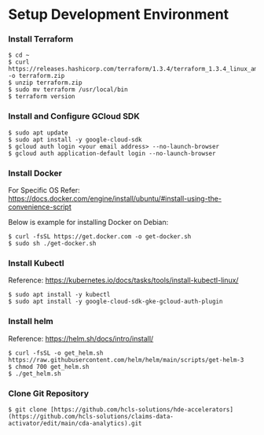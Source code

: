 # Setup Development Environment

### Install Terraform
```
$ cd ~
$ curl https://releases.hashicorp.com/terraform/1.3.4/terraform_1.3.4_linux_amd64.zip -o terraform.zip
$ unzip terraform.zip
$ sudo mv terraform /usr/local/bin
$ terraform version
```

### Install and Configure GCloud SDK
```
$ sudo apt update
$ sudo apt install -y google-cloud-sdk
$ gcloud auth login <your email address> --no-launch-browser
$ gcloud auth application-default login --no-launch-browser
```

### Install Docker
For Specific OS Refer: https://docs.docker.com/engine/install/ubuntu/#install-using-the-convenience-script

Below is example for installing Docker on Debian:
```
$ curl -fsSL https://get.docker.com -o get-docker.sh
$ sudo sh ./get-docker.sh
```

### Install Kubectl
Reference: https://kubernetes.io/docs/tasks/tools/install-kubectl-linux/
```
$ sudo apt install -y kubectl
$ sudo apt install -y google-cloud-sdk-gke-gcloud-auth-plugin
```

### Install helm
Reference: https://helm.sh/docs/intro/install/
```
$ curl -fsSL -o get_helm.sh https://raw.githubusercontent.com/helm/helm/main/scripts/get-helm-3
$ chmod 700 get_helm.sh
$ ./get_helm.sh
```

### Clone Git Repository
```
$ git clone [https://github.com/hcls-solutions/hde-accelerators](https://github.com/hcls-solutions/claims-data-activator/edit/main/cda-analytics).git
```
